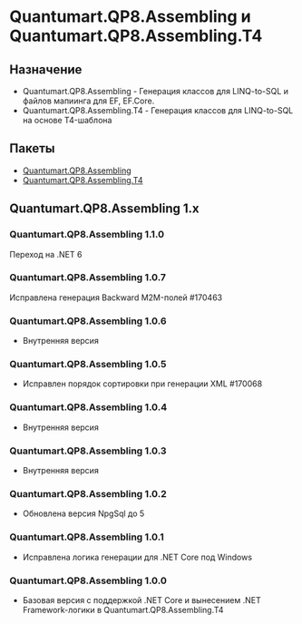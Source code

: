 # Quantumart.QP8.Assembling и Quantumart.QP8.Assembling.T4

## Назначение

* Quantumart.QP8.Assembling - Генерация классов для LINQ-to-SQL и файлов мапиинга для EF, EF.Core. 
* Quantumart.QP8.Assembling.T4 - Генерация классов для LINQ-to-SQL на основе T4-шаблона

## Пакеты

-   [Quantumart.QP8.Assembling](https://nuget.qsupport.ru/packages/Quantumart.QP8.Assembling)
-   [Quantumart.QP8.Assembling.T4](https://nuget.qsupport.ru/packages/Quantumart.QP8.Assembling.T4)

## Quantumart.QP8.Assembling 1.x

### Quantumart.QP8.Assembling 1.1.0

Переход на .NET 6

### Quantumart.QP8.Assembling 1.0.7

Исправлена генерация Backward M2M-полей #170463

### Quantumart.QP8.Assembling 1.0.6

* Внутренняя версия
### Quantumart.QP8.Assembling 1.0.5

* Исправлен порядок сортировки при генерации XML #170068

### Quantumart.QP8.Assembling 1.0.4

* Внутренняя версия

### Quantumart.QP8.Assembling 1.0.3

* Внутренняя версия

### Quantumart.QP8.Assembling 1.0.2

* Обновлена версия NpgSql до 5

### Quantumart.QP8.Assembling 1.0.1

* Исправлена логика генерации для .NET Core под Windows 

### Quantumart.QP8.Assembling 1.0.0

* Базовая версия c поддержкой .NET Core и вынесением .NET Framework-логики в Quantumart.QP8.Assembling.T4